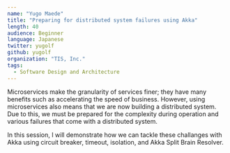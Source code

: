 ```yaml
---
name: "Yugo Maede"
title: "Preparing for distributed system failures using Akka"
length: 40
audience: Beginner
language: Japanese
twitter: yugolf
github: yugolf
organization: "TIS, Inc."
tags:
  - Software Design and Architecture
---
```

Microservices make the granularity of services finer; they have many benefits such as accelerating the speed of business.
However, using microservices also means that we are now building a distributed system. Due to this, we must be prepared for the complexity during operation and various failures that come with a distributed system.

In this session, I will demonstrate how we can tackle these challanges with Akka using circuit breaker, timeout, isolation, and Akka Split Brain Resolver.
